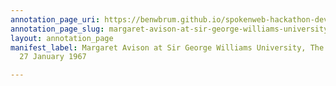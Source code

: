 ```yaml
---
annotation_page_uri: https://benwbrum.github.io/spokenweb-hackathon-development/annotations/margaret-avison-at-sir-george-williams-university-the-poetry-series-27-january-1967-canvas-1-margaret-avison.json
annotation_page_slug: margaret-avison-at-sir-george-williams-university-the-poetry-series-27-january-1967-canvas-1-margaret-avison
layout: annotation_page
manifest_label: Margaret Avison at Sir George Williams University, The Poetry Series,
  27 January 1967

---
```

